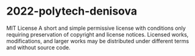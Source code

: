 # 2022-polytech-denisova
MIT License
A short and simple permissive license with conditions only requiring preservation of copyright and license notices. Licensed works, modifications, and larger works may be distributed under different terms and without source code.
